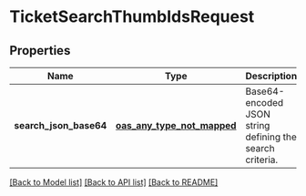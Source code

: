 # TicketSearchThumbIdsRequest
## Properties

| Name | Type | Description | Notes |
|------------ | ------------- | ------------- | -------------|
| **search\_json\_base64** | [**oas_any_type_not_mapped**](.md) | Base64-encoded JSON string defining the search criteria. | [default to null] |

[[Back to Model list]](../README.md#documentation-for-models) [[Back to API list]](../README.md#documentation-for-api-endpoints) [[Back to README]](../README.md)

